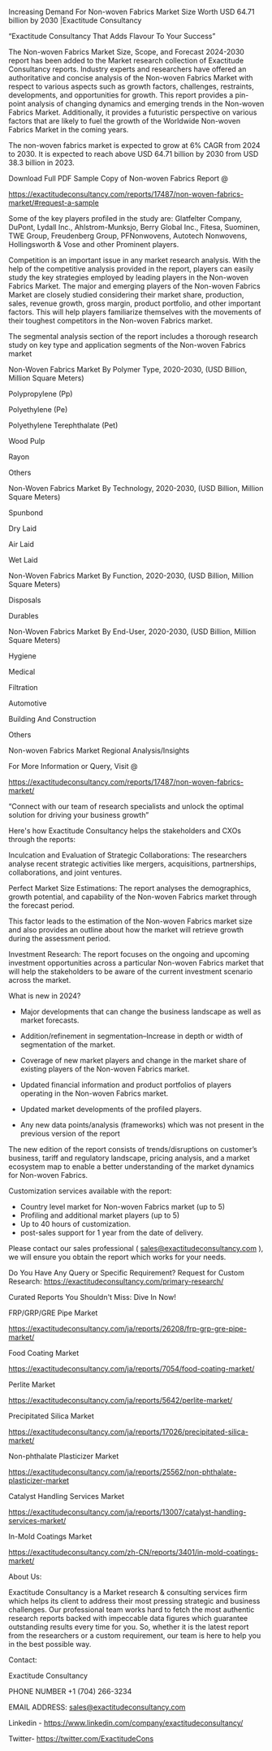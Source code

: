 Increasing Demand For Non-woven Fabrics Market Size Worth USD 64.71 billion by 2030 |Exactitude Consultancy

“Exactitude Consultancy That Adds Flavour To Your Success”

The Non-woven Fabrics Market Size, Scope, and Forecast 2024-2030 report has been added to the Market research collection of Exactitude Consultancy reports. Industry experts and researchers have offered an authoritative and concise analysis of the Non-woven Fabrics Market with respect to various aspects such as growth factors, challenges, restraints, developments, and opportunities for growth. This report provides a pin-point analysis of changing dynamics and emerging trends in the Non-woven Fabrics Market. Additionally, it provides a futuristic perspective on various factors that are likely to fuel the growth of the Worldwide Non-woven Fabrics Market in the coming years.

The non-woven fabrics market is expected to grow at 6% CAGR from 2024 to 2030. It is expected to reach above USD 64.71 billion by 2030 from USD 38.3 billion in 2023.

Download Full PDF Sample Copy of Non-woven Fabrics Report @

https://exactitudeconsultancy.com/reports/17487/non-woven-fabrics-market/#request-a-sample

Some of the key players profiled in the study are: Glatfelter Company, DuPont, Lydall Inc., Ahlstrom-Munksjo, Berry Global Inc., Fitesa, Suominen, TWE Group, Freudenberg Group, PFNonwovens, Autotech Nonwovens, Hollingsworth & Vose and other Prominent players.

Competition is an important issue in any market research analysis. With the help of the competitive analysis provided in the report, players can easily study the key strategies employed by leading players in the Non-woven Fabrics Market. The major and emerging players of the Non-woven Fabrics Market are closely studied considering their market share, production, sales, revenue growth, gross margin, product portfolio, and other important factors. This will help players familiarize themselves with the movements of their toughest competitors in the Non-woven Fabrics market.

The segmental analysis section of the report includes a thorough research study on key type and application segments of the Non-woven Fabrics market

Non-Woven Fabrics Market By Polymer Type, 2020-2030, (USD Billion, Million Square Meters)

Polypropylene (Pp)

Polyethylene (Pe)

Polyethylene Terephthalate (Pet)

Wood Pulp

Rayon

Others

Non-Woven Fabrics Market By Technology, 2020-2030, (USD Billion, Million Square Meters)

Spunbond

Dry Laid

Air Laid

Wet Laid

Non-Woven Fabrics Market By Function, 2020-2030, (USD Billion, Million Square Meters)

Disposals

Durables

Non-Woven Fabrics Market By End-User, 2020-2030, (USD Billion, Million Square Meters)

Hygiene

Medical

Filtration

Automotive

Building And Construction

Others



Non-woven Fabrics Market Regional Analysis/Insights

For More Information or Query, Visit @

https://exactitudeconsultancy.com/reports/17487/non-woven-fabrics-market/

“Connect with our team of research specialists and unlock the optimal solution for driving your business growth”

Here's how Exactitude Consultancy helps the stakeholders and CXOs through the reports:

Inculcation and Evaluation of Strategic Collaborations: The researchers analyse recent strategic activities like mergers, acquisitions, partnerships, collaborations, and joint ventures.

Perfect Market Size Estimations: The report analyses the demographics, growth potential, and capability of the Non-woven Fabrics market through the forecast period.

This factor leads to the estimation of the Non-woven Fabrics market size and also provides an outline about how the market will retrieve growth during the assessment period.

Investment Research: The report focuses on the ongoing and upcoming investment opportunities across a particular Non-woven Fabrics market that will help the stakeholders to be aware of the current investment scenario across the market.

What is new in 2024?

- Major developments that can change the business landscape as well as market forecasts.

- Addition/refinement in segmentation–Increase in depth or width of segmentation of the market.

- Coverage of new market players and change in the market share of existing players of the Non-woven Fabrics market.

- Updated financial information and product portfolios of players operating in the Non-woven Fabrics  market.

- Updated market developments of the profiled players.

- Any new data points/analysis (frameworks) which was not present in the previous version of the report

The new edition of the report consists of trends/disruptions on customer’s business, tariff and regulatory landscape, pricing analysis, and a market ecosystem map to enable a better understanding of the market dynamics for Non-woven Fabrics.

Customization services available with the report:

- Country level market for Non-woven Fabrics market (up to 5)
- Profiling and additional market players (up to 5)
- Up to 40 hours of customization.
- post-sales support for 1 year from the date of delivery.

Please contact our sales professional ( sales@exactitudeconsultancy.com ),  we will ensure you obtain the report which works for your needs.

Do You Have Any Query or Specific Requirement? Request for Custom Research: https://exactitudeconsultancy.com/primary-research/

Curated Reports You Shouldn't Miss: Dive In Now!

FRP/GRP/GRE Pipe Market

https://exactitudeconsultancy.com/ja/reports/26208/frp-grp-gre-pipe-market/

Food Coating Market

https://exactitudeconsultancy.com/ja/reports/7054/food-coating-market/

Perlite Market

https://exactitudeconsultancy.com/ja/reports/5642/perlite-market/

Precipitated Silica Market

https://exactitudeconsultancy.com/ja/reports/17026/precipitated-silica-market/

Non-phthalate Plasticizer Market

https://exactitudeconsultancy.com/ja/reports/25562/non-phthalate-plasticizer-market

Catalyst Handling Services Market

https://exactitudeconsultancy.com/ja/reports/13007/catalyst-handling-services-market/

In-Mold Coatings Market

https://exactitudeconsultancy.com/zh-CN/reports/3401/in-mold-coatings-market/

About Us:

Exactitude Consultancy is a Market research & consulting services firm which helps its client to address their most pressing strategic and business challenges. Our professional team works hard to fetch the most authentic research reports backed with impeccable data figures which guarantee outstanding results every time for you. So, whether it is the latest report from the researchers or a custom requirement, our team is here to help you in the best possible way.

Contact:

Exactitude Consultancy

PHONE NUMBER +1 (704) 266-3234

EMAIL ADDRESS: sales@exactitudeconsultancy.com

Linkedin - https://www.linkedin.com/company/exactitudeconsultancy/

Twitter- https://twitter.com/ExactitudeCons

